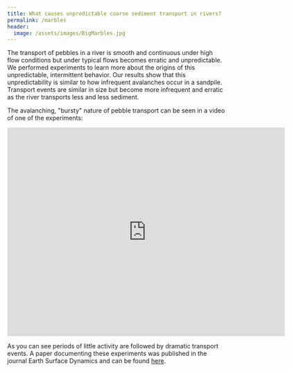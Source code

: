 ```yaml
---
title: What causes unpredictable coarse sediment transport in rivers?
permalink: /marbles
header:
  image: /assets/images/BigMarbles.jpg
---
```


The transport of pebbles in a river is smooth and continuous under high flow conditions but under typical flows becomes erratic and unpredictable. We performed experiments to learn more about the origins of this unpredictable, intermittent behavior. Our results show that this unpredictability is similar to how infrequent avalanches occur in a sandpile. Transport events are similar in size but become more infrequent and erratic as the river transports less and less sediment.

The avalanching, "bursty" nature of pebble transport can be seen in a video of one of the experiments:

<iframe width="640" height="480" src="https://www.youtube-nocookie.com/embed/2EXMzlAxkeA" frameborder="0" allow="accelerometer; autoplay; encrypted-media; gyroscope; picture-in-picture" allowfullscreen></iframe>  

As you can see periods of little activity are followed by dramatic transport events. A paper documenting these experiments was published in the journal Earth Surface Dynamics and can be found [here](https://www.earth-surf-dynam.net/6/1089/2018/).

